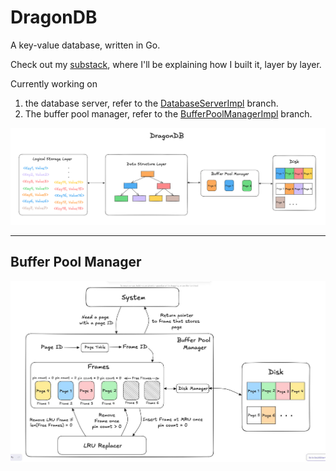 # DragonDB
A key-value database, written in Go.

Check out my [substack](https://adarshkmt.substack.com/s/building-a-database), where I'll be explaining how I built it, layer by layer.

Currently working on

1.  the database server, refer to the [DatabaseServerImpl](https://github.com/Adarsh-Kmt/DragonDB/tree/DatabaseServerImpl) branch.
2.  The buffer pool manager, refer to the [BufferPoolManagerImpl](https://github.com/Adarsh-Kmt/DragonDB/tree/BufferPoolManagerImpl) branch.

<p align="center">
  <img src="assets/DragonDB Architecture.png" alt="Architecture Diagram" width="1000"/>
</p>

--- 
## Buffer Pool Manager
<p align="center">
  <img src="assets/Buffer Pool Manager.jpeg" alt="Architecture Diagram" width="1000"/>
</p>


